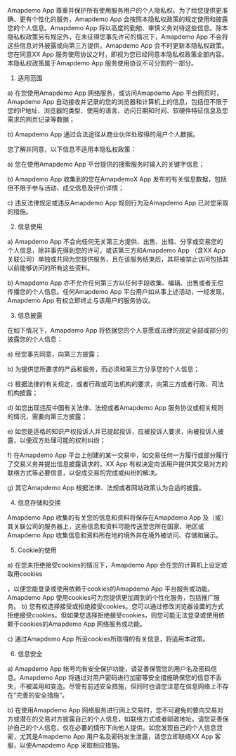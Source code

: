 Amapdemo App 尊重并保护所有使用服务用户的个人隐私权。为了给您提供更准确、更有个性化的服务，Amapdemo App 会按照本隐私权政策的规定使用和披露您的个人信息。Amapdemo App 将以高度的勤勉、审慎义务对待这些信息。除本隐私权政策另有规定外，在未征得您事先许可的情况下，Amapdemo App 不会将这些信息对外披露或向第三方提供。Amapdemo App 会不时更新本隐私权政策。 您在同意XX App 服务使用协议之时，即视为您已经同意本隐私权政策全部内容。本隐私权政策属于Amapdemo App 服务使用协议不可分割的一部分。 



1. 适用范围 


a) 在您使用Amapdemo App 网络服务，或访问Amapdemo App 平台网页时，Amapdemo App 自动接收并记录的您的浏览器和计算机上的信息，包括但不限于您的IP地址、浏览器的类型、使用的语言、访问日期和时间、软硬件特征信息及您需求的网页记录等数据； 



b) Amapdemo App 通过合法途径从商业伙伴处取得的用户个人数据。 



您了解并同意，以下信息不适用本隐私权政策： 



a) 您在使用Amapdemo App 平台提供的搜索服务时输入的关键字信息； 



b) Amapdemo App 收集到的您在AmapdemoX App 发布的有关信息数据，包括但不限于参与活动、成交信息及评价详情； 



c) 违反法律规定或违反Amapdemo App 规则行为及Amapdemo App 已对您采取的措施。 



2. 信息使用 



a) Amapdemo App 不会向任何无关第三方提供、出售、出租、分享或交易您的个人信息，除非事先得到您的许可，或该第三方和Amapdemo App （含XX App 关联公司）单独或共同为您提供服务，且在该服务结束后，其将被禁止访问包括其以前能够访问的所有这些资料。 



b) Amapdemo App 亦不允许任何第三方以任何手段收集、编辑、出售或者无偿传播您的个人信息。任何Amapdemo App 平台用户如从事上述活动，一经发现，Amapdemo App 有权立即终止与该用户的服务协议。 




3. 信息披露 



在如下情况下，Amapdemo App 将依据您的个人意愿或法律的规定全部或部分的披露您的个人信息： 



a) 经您事先同意，向第三方披露； 



b) 为提供您所要求的产品和服务，而必须和第三方分享您的个人信息； 



c) 根据法律的有关规定，或者行政或司法机构的要求，向第三方或者行政、司法机构披露；



d) 如您出现违反中国有关法律、法规或者Amapdemo App 服务协议或相关规则的情况，需要向第三方披露；  



e) 如您是适格的知识产权投诉人并已提起投诉，应被投诉人要求，向被投诉人披露，以便双方处理可能的权利纠纷；



f) 在Amapdemo App 平台上创建的某一交易中，如交易任何一方履行或部分履行了交易义务并提出信息披露请求的，XX App 有权决定向该用户提供其交易对方的联络方式等必要信息，以促成交易的完成或纠纷的解决。  



g) 其它Amapdemo App 根据法律、法规或者网站政策认为合适的披露。  



4. 信息存储和交换  



Amapdemo App 收集的有关您的信息和资料将保存在Amapdemo App 及（或）其关联公司的服务器上，这些信息和资料可能传送至您所在国家、地区或Amapdemo App 收集信息和资料所在地的境外并在境外被访问、存储和展示。 



5. Cookie的使用 



a) 在您未拒绝接受cookies的情况下，Amapdemo App 会在您的计算机上设定或取用cookies



，以便您能登录或使用依赖于cookies的Amapdemo App 平台服务或功能。Amapdemo App 使用cookies可为您提供更加周到的个性化服务，包括推广服务。  b) 您有权选择接受或拒绝接受cookies。您可以通过修改浏览器设置的方式拒绝接受cookies。但如果您选择拒绝接受cookies，则您可能无法登录或使用依赖于cookies的Amapdemo App 网络服务或功能。 



c) 通过Amapdemo App 所设cookies所取得的有关信息，将适用本政策。  



6. 信息安全  



a) Amapdemo App 帐号均有安全保护功能，请妥善保管您的用户名及密码信息。Amapdemo App 将通过对用户密码进行加密等安全措施确保您的信息不丢失，不被滥用和变造。尽管有前述安全措施，但同时也请您注意在信息网络上不存在“完善的安全措施”。  



b) 在使用Amapdemo App 网络服务进行网上交易时，您不可避免的要向交易对方或潜在的交易对方披露自己的个人信息，如联络方式或者邮政地址。请您妥善保护自己的个人信息，仅在必要的情形下向他人提供。如您发现自己的个人信息泄密，尤其是Amapdemo App 用户名及密码发生泄露，请您立即联络XX App 客服，以便Amapdemo App 采取相应措施。
